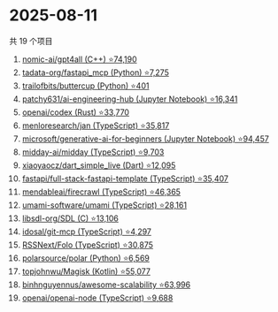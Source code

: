 # 2025-08-11

共 19 个项目

<!-- BEGIN GITHUB -->
<!-- 最后更新时间 2025-08-11 20:19:25 +0800 -->
1. [nomic-ai/gpt4all (C++) ⭐74,190](https://github.com/nomic-ai/gpt4all)
1. [tadata-org/fastapi_mcp (Python) ⭐7,275](https://github.com/tadata-org/fastapi_mcp)
1. [trailofbits/buttercup (Python) ⭐401](https://github.com/trailofbits/buttercup)
1. [patchy631/ai-engineering-hub (Jupyter Notebook) ⭐16,341](https://github.com/patchy631/ai-engineering-hub)
1. [openai/codex (Rust) ⭐33,770](https://github.com/openai/codex)
1. [menloresearch/jan (TypeScript) ⭐35,817](https://github.com/menloresearch/jan)
1. [microsoft/generative-ai-for-beginners (Jupyter Notebook) ⭐94,457](https://github.com/microsoft/generative-ai-for-beginners)
1. [midday-ai/midday (TypeScript) ⭐9,703](https://github.com/midday-ai/midday)
1. [xiaoyaocz/dart_simple_live (Dart) ⭐12,095](https://github.com/xiaoyaocz/dart_simple_live)
1. [fastapi/full-stack-fastapi-template (TypeScript) ⭐35,407](https://github.com/fastapi/full-stack-fastapi-template)
1. [mendableai/firecrawl (TypeScript) ⭐46,365](https://github.com/mendableai/firecrawl)
1. [umami-software/umami (TypeScript) ⭐28,161](https://github.com/umami-software/umami)
1. [libsdl-org/SDL (C) ⭐13,106](https://github.com/libsdl-org/SDL)
1. [idosal/git-mcp (TypeScript) ⭐4,297](https://github.com/idosal/git-mcp)
1. [RSSNext/Folo (TypeScript) ⭐30,875](https://github.com/RSSNext/Folo)
1. [polarsource/polar (Python) ⭐6,569](https://github.com/polarsource/polar)
1. [topjohnwu/Magisk (Kotlin) ⭐55,077](https://github.com/topjohnwu/Magisk)
1. [binhnguyennus/awesome-scalability ⭐63,996](https://github.com/binhnguyennus/awesome-scalability)
1. [openai/openai-node (TypeScript) ⭐9,688](https://github.com/openai/openai-node)
<!-- END GITHUB -->